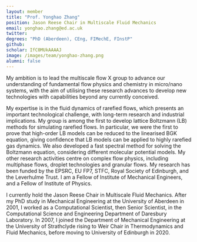 ```yaml
---
layout: member
title: "Prof. Yonghao Zhang"
position: Jason Reese Chair in Multiscale Fluid Mechanics
email: yonghao.zhang@ed.ac.uk
twitter: 
degrees: "PhD (Aberdeen), CEng, FIMechE, FInstP"
github: 
scholar: IfC0MUkAAAAJ
image: /images/team/yonghao-zhang.png
alumni: false
---
```


My ambition is to lead the multiscale flow X group to advance our understanding of fundamental flow physics and chemistry in micro/nano systems, with the aim of utilising these research advances to develop new technologies with capabilities beyond any currently conceived. 
 

My expertise is in the fluid dynamics of rarefied flows, which presents an important technological challenge, with long-term research and industrial implications. My group is among the first to develop lattice Boltzmann (LB) methods for simulating rarefied flows. In particular, we were the first to prove that high-order LB models can be reduced to the linearised BGK equation, giving confidence that LB models can be applied to highly rarefied gas dynamics. We also developed a fast spectral method for solving the Boltzmann equation, considering different molecular potential models. My other research activities centre on complex flow physics, including multiphase flows, droplet technologies and granular flows. My research has been funded by the EPSRC, EU FP7, STFC, Royal Society of Edinburgh, and the Leverhulme Trust. I am a Fellow of Institute of Mechanical Engineers, and a Fellow of Institute of Physics.

I currently hold the Jason Reese Chair in Multiscale Fluid Mechanics. After my PhD study in Mechanical Engineering at the University of Aberdeen in 2001, I worked as a Computational Scientist, then Senior Scientist, in the Computational Science and Engineering Department of Daresbury Laboratory. In 2007, I joined the Department of Mechanical Engineering at the University of Strathclyde rising to Weir Chair in Thermodynamics and Fluid Mechanics, before moving to University of Edinburgh in 2020.
